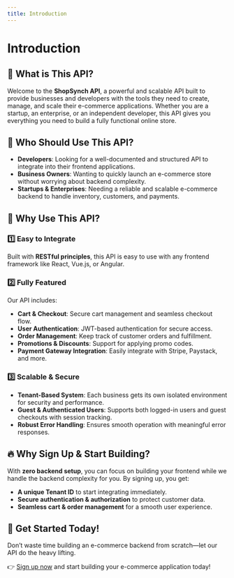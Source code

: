 ```yaml
---
title: Introduction
---
```


# Introduction

## 📌 What is This API?
Welcome to the **ShopSynch API**, a powerful and scalable API built to provide businesses and developers with the tools they need to create, manage, and scale their e-commerce applications. Whether you are a startup, an enterprise, or an independent developer, this API gives you everything you need to build a fully functional online store.

## 🎯 Who Should Use This API?
- **Developers**: Looking for a well-documented and structured API to integrate into their frontend applications.
- **Business Owners**: Wanting to quickly launch an e-commerce store without worrying about backend complexity.
- **Startups & Enterprises**: Needing a reliable and scalable e-commerce backend to handle inventory, customers, and payments.

## 🚀 Why Use This API?
### **1️⃣ Easy to Integrate**
Built with **RESTful principles**, this API is easy to use with any frontend framework like React, Vue.js, or Angular. 

### **2️⃣ Fully Featured**
Our API includes:
- **Cart & Checkout**: Secure cart management and seamless checkout flow.
- **User Authentication**: JWT-based authentication for secure access.
- **Order Management**: Keep track of customer orders and fulfillment.
- **Promotions & Discounts**: Support for applying promo codes.
- **Payment Gateway Integration**: Easily integrate with Stripe, Paystack, and more.

### **3️⃣ Scalable & Secure**
- **Tenant-Based System**: Each business gets its own isolated environment for security and performance.
- **Guest & Authenticated Users**: Supports both logged-in users and guest checkouts with session tracking.
- **Robust Error Handling**: Ensures smooth operation with meaningful error responses.

## 🔥 Why Sign Up & Start Building?
With **zero backend setup**, you can focus on building your frontend while we handle the backend complexity for you. By signing up, you get:
- **A unique Tenant ID** to start integrating immediately.
- **Secure authentication & authorization** to protect customer data.
- **Seamless cart & order management** for a smooth user experience.

## 🎯 Get Started Today!
Don’t waste time building an e-commerce backend from scratch—let our API do the heavy lifting. 

👉 [Sign up now](#) and start building your e-commerce application today!
